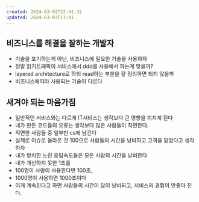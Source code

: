 ```yaml
---
created: 2024-03-02T22:41:32
updated: 2024-03-03T11:41
---
```

## 비즈니스를 해결을 잘하는 개발자
- 기술을 포기하는게 아닌, 비즈니스에 필요한 기술을 사용하자
- 정말 읽기트래픽이 서비스에서 ddd를 사용해서 하는게 맞을까?
- layered architecture로 하되 read하는 부분을 잘 정리하면 되지 않을까
- 비즈니스에따라 사용되는 기술이 다르다
## 새겨야 되는 마음가짐
- 일반적인 서비스와는 다르게 IT서비스는 생각보다 큰 영향을 끼치게 된다 
- 내가 만든 코드들의 오류는 생각보다 많은 사람들이 직면한다.
- 직면한 사람들 중 일부만 cs에 남긴다
- 실제로 이슈로 올라온 것 100으로 사람들의 시간을 낭비하고 고객을 잃었다고 생각하자
- 내가 방치한 느린 응답속도들은 모든 사람의 시간을 낭비한다
- 내가 개선하지 못한 1초를
- 100명이 사람이 사용한다면 100초,
- 1000명이 사용하면 1000초이다
- 이게 계속된다고 하면 사람들의 시간이 많이 낭비되고, 서비스의 경험이 안좋아 진다.